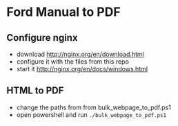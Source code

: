 # Ford Manual to PDF

## Configure nginx
- download http://nginx.org/en/download.html
- configure it with the files from this repo
- start it http://nginx.org/en/docs/windows.html

## HTML to PDF
- change the paths from from bulk_webpage_to_pdf.ps1
- open powershell and run `./bulk_webpage_to_pdf.ps1`
